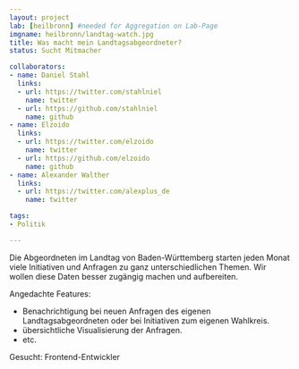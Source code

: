 ```yaml
---
layout: project
lab: [heilbronn] #needed for Aggregation on Lab-Page
imgname: heilbronn/landtag-watch.jpg
title: Was macht mein Landtagsabgeordneter?
status: Sucht Mitmacher

collaborators:
- name: Daniel Stahl
  links:
  - url: https://twitter.com/stahlniel
    name: twitter
  - url: https://github.com/stahlniel
    name: github
- name: Elzoido
  links:
  - url: https://twitter.com/elzoido
    name: twitter
  - url: https://github.com/elzoido
    name: github
- name: Alexander Walther
  links:
  - url: https://twitter.com/alexplus_de
    name: twitter

tags:
- Politik

---
```


Die Abgeordneten im Landtag von Baden-Württemberg starten jeden Monat viele Initiativen und Anfragen zu ganz unterschiedlichen Themen. Wir wollen diese Daten besser zugängig machen und aufbereiten.

Angedachte Features:

<ul>
    <li>Benachrichtigung bei neuen Anfragen des eigenen Landtagsabgeordneten oder bei Initiativen zum eigenen Wahlkreis.</li>
    <li>übersichtliche Visualisierung der Anfragen.</li>
    <li>etc.</li>
</ul>

Gesucht: Frontend-Entwickler
